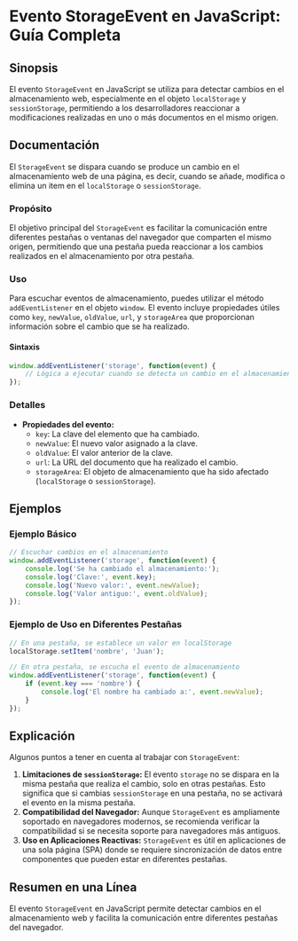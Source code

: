 <!--
Meta Description: # Evento StorageEvent en JavaScript: Guía Completa ## Sinopsis El evento `StorageEvent` en JavaScript se utiliza para detectar cambios en el almacenam...
Meta Keywords: almacenamiento, que, evento, storageevent, event
-->

# Evento StorageEvent en JavaScript: Guía Completa

## Sinopsis
El evento `StorageEvent` en JavaScript se utiliza para detectar cambios en el almacenamiento web, especialmente en el objeto `localStorage` y `sessionStorage`, permitiendo a los desarrolladores reaccionar a modificaciones realizadas en uno o más documentos en el mismo origen.

## Documentación
El `StorageEvent` se dispara cuando se produce un cambio en el almacenamiento web de una página, es decir, cuando se añade, modifica o elimina un item en el `localStorage` o `sessionStorage`.

### Propósito
El objetivo principal del `StorageEvent` es facilitar la comunicación entre diferentes pestañas o ventanas del navegador que comparten el mismo origen, permitiendo que una pestaña pueda reaccionar a los cambios realizados en el almacenamiento por otra pestaña.

### Uso
Para escuchar eventos de almacenamiento, puedes utilizar el método `addEventListener` en el objeto `window`. El evento incluye propiedades útiles como `key`, `newValue`, `oldValue`, `url`, y `storageArea` que proporcionan información sobre el cambio que se ha realizado.

#### Sintaxis
```javascript
window.addEventListener('storage', function(event) {
    // Lógica a ejecutar cuando se detecta un cambio en el almacenamiento
});
```

### Detalles
- **Propiedades del evento:**
  - `key`: La clave del elemento que ha cambiado.
  - `newValue`: El nuevo valor asignado a la clave.
  - `oldValue`: El valor anterior de la clave.
  - `url`: La URL del documento que ha realizado el cambio.
  - `storageArea`: El objeto de almacenamiento que ha sido afectado (`localStorage` o `sessionStorage`).

## Ejemplos
### Ejemplo Básico
```javascript
// Escuchar cambios en el almacenamiento
window.addEventListener('storage', function(event) {
    console.log('Se ha cambiado el almacenamiento:');
    console.log('Clave:', event.key);
    console.log('Nuevo valor:', event.newValue);
    console.log('Valor antiguo:', event.oldValue);
});
```

### Ejemplo de Uso en Diferentes Pestañas
```javascript
// En una pestaña, se establece un valor en localStorage
localStorage.setItem('nombre', 'Juan');

// En otra pestaña, se escucha el evento de almacenamiento
window.addEventListener('storage', function(event) {
    if (event.key === 'nombre') {
        console.log('El nombre ha cambiado a:', event.newValue);
    }
});
```

## Explicación
Algunos puntos a tener en cuenta al trabajar con `StorageEvent`:

1. **Limitaciones de `sessionStorage`:** El evento `storage` no se dispara en la misma pestaña que realiza el cambio, solo en otras pestañas. Esto significa que si cambias `sessionStorage` en una pestaña, no se activará el evento en la misma pestaña.
2. **Compatibilidad del Navegador:** Aunque `StorageEvent` es ampliamente soportado en navegadores modernos, se recomienda verificar la compatibilidad si se necesita soporte para navegadores más antiguos.
3. **Uso en Aplicaciones Reactivas:** `StorageEvent` es útil en aplicaciones de una sola página (SPA) donde se requiere sincronización de datos entre componentes que pueden estar en diferentes pestañas.

## Resumen en una Línea
El evento `StorageEvent` en JavaScript permite detectar cambios en el almacenamiento web y facilita la comunicación entre diferentes pestañas del navegador.